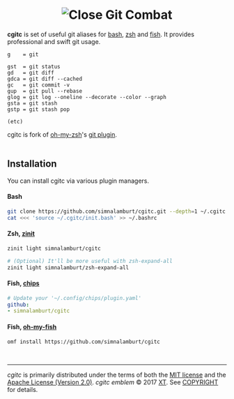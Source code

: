 <h1 align=center>
  <img alt="Close Git Combat" src="https://simnalamburt.github.io/cgitc/emblem.svg">
</h1>

**cgitc** is set of useful git aliases for [bash], [zsh] and [fish]. It provides
professional and swift git usage.

```
g    = git

gst  = git status
gd   = git diff
gdca = git diff --cached
gc   = git commit -v
gup  = git pull --rebase
glog = git log --oneline --decorate --color --graph
gsta = git stash
gstp = git stash pop

(etc)
```

cgitc is fork of [oh-my-zsh]'s [git plugin].
<br><br>

Installation
--------

You can install cgitc via various plugin managers.

#### Bash

```bash
git clone https://github.com/simnalamburt/cgitc.git --depth=1 ~/.cgitc
cat <<< 'source ~/.cgitc/init.bash' >> ~/.bashrc
```

#### Zsh, [zinit]

```zsh
zinit light simnalamburt/cgitc

# (Optional) It'll be more useful with zsh-expand-all
zinit light simnalamburt/zsh-expand-all
```

#### Fish, [chips]

```yaml
# Update your '~/.config/chips/plugin.yaml'
github:
- simnalamburt/cgitc
```

#### Fish, [oh-my-fish]

```fish
omf install https://github.com/simnalamburt/cgitc
```

<br>

--------
*cgitc* is primarily distributed under the terms of both the [MIT license]
and the [Apache License (Version 2.0)]. *cgitc emblem* © 2017 [XT]. See
[COPYRIGHT] for details.

[bash]: https://www.gnu.org/software/bash/
[zsh]: https://www.zsh.org
[fish]: https://fishshell.com
[zinit]: https://github.com/zdharma/zinit
[chips]: https://github.com/xtendo-org/chips
[oh-my-fish]: https://github.com/oh-my-fish/oh-my-fish
[oh-my-zsh]: http://ohmyz.sh
[git plugin]: https://github.com/robbyrussell/oh-my-zsh/blob/master/plugins/git/git.plugin.zsh
[MIT license]: LICENSE-MIT
[Apache License (Version 2.0)]: LICENSE-APACHE
[COPYRIGHT]: COPYRIGHT
[XT]: https://e.xtendo.org/
